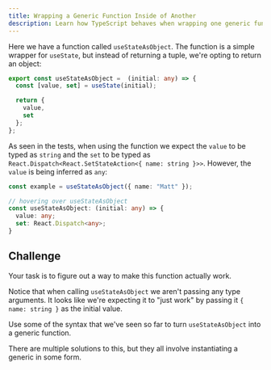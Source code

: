 ```yaml
---
title: Wrapping a Generic Function Inside of Another
description: Learn how TypeScript behaves when wrapping one generic function inside of another generic function.
---
```


Here we have a function called `useStateAsObject`. The function is a simple wrapper for `useState`, but instead of returning a tuple, we're opting to return an object:

```typescript
export const useStateAsObject =  (initial: any) => {
  const [value, set] = useState(initial);

  return {
    value,
    set
  };
};
```

As seen in the tests, when using the function we expect the `value` to be typed as `string` and the `set` to be typed as `React.Dispatch<React.SetStateAction<{ name: string }>>`. However, the `value` is being inferred as `any`:

```typescript
const example = useStateAsObject({ name: "Matt" });

// hovering over useStateAsObject
const useStateAsObject: (initial: any) => {
  value: any;
  set: React.Dispatch<any>;
}
```

## Challenge

Your task is to figure out a way to make this function actually work.

Notice that when calling `useStateAsObject` we aren't passing any type arguments. It looks like we're expecting it to "just work" by passing it `{ name: string }` as the initial value.

Use some of the syntax that we've seen so far to turn `useStateAsObject` into a generic function.

There are multiple solutions to this, but they all involve instantiating a generic in some form.